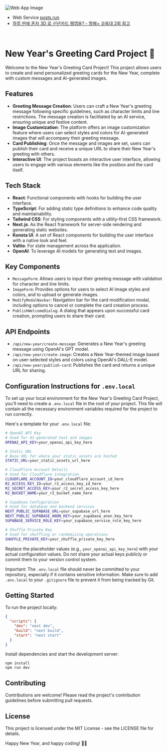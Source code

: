 ![Web App Image](https://velog.velcdn.com/images/hmmhmmhm/post/ed53364d-6920-440a-9dd1-8d28a5ec4272/image.gif)

- Web Service [posts.run](https://posts.run)
- [하루 만에 혼자 3D 로 신년카드 웹앱을? - 항해+ 코육대 2회 회고](https://velog.io/@hmmhmmhm/하루만에-혼자-3D-로-신년카드-웹앱을-항해-코육대-2회-회고)

<br />

# New Year's Greeting Card Project 🎉

Welcome to the New Year's Greeting Card Project! This project allows users to create and send personalized greeting cards for the New Year, complete with custom messages and AI-generated images.

## Features

- **Greeting Message Creation**: Users can craft a New Year's greeting message following specific guidelines, such as character limits and line restrictions. The message creation is facilitated by an AI service, ensuring unique and festive content.
- **Image Customization**: The platform offers an image customization feature where users can select styles and colors for AI-generated images that will accompany their greeting message.
- **Card Publishing**: Once the message and images are set, users can publish their card and receive a unique URL to share their New Year's greeting with others.
- **Interactive UI**: The project boasts an interactive user interface, allowing users to engage with various elements like the postbox and the card itself.

## Tech Stack

- **React**: Functional components with hooks for building the user interface.
- **TypeScript**: For adding static type definitions to enhance code quality and maintainability.
- **Tailwind CSS**: For styling components with a utility-first CSS framework.
- **Next.js**: As the React framework for server-side rendering and generating static websites.
- **Konsta UI**: A set of React components for building the user interface with a native look and feel.
- **Valtio**: For state management across the application.
- **OpenAI**: To leverage AI models for generating text and images.

## Key Components

- `MessageForm`: Allows users to input their greeting message with validation for character and line limits.
- `ImageForm`: Provides options for users to select AI image styles and colors, and to upload or generate images.
- `ModifyModalNavbar`: Navigation bar for the card modification modal, including options to cancel or complete the card creation process.
- `PublishWelcomeDialog`: A dialog that appears upon successful card creation, prompting users to share their card.

## API Endpoints

- `/api/new-year/create-message`: Generates a New Year's greeting message using OpenAI's GPT model.
- `/api/new-year/create-image`: Creates a New Year-themed image based on user-selected styles and colors using OpenAI's DALL-E model.
- `/api/new-year/publish-card`: Publishes the card and returns a unique URL for sharing.

## Configuration Instructions for `.env.local`

To set up your local environment for the New Year's Greeting Card Project, you'll need to create a `.env.local` file in the root of your project. This file will contain all the necessary environment variables required for the project to run correctly.

Here's a template for your `.env.local` file:

```bash
# OpenAI API Key
# Used for AI-generated text and images
OPENAI_API_KEY=your_openai_api_key_here

# Static URL
# Base URL for where your static assets are hosted
STATIC_URL=your_static_assets_url_here

# Cloudflare Account Details
# Used for Cloudflare integration
CLOUDFLARE_ACCOUNT_ID=your_cloudflare_account_id_here
R2_ACCESS_KEY_ID=your_r2_access_key_id_here
R2_SECRET_ACCESS_KEY=your_r2_secret_access_key_here
R2_BUCKET_NAME=your_r2_bucket_name_here

# Supabase Configuration
# Used for database and backend services
NEXT_PUBLIC_SUPABASE_URL=your_supabase_url_here
NEXT_PUBLIC_SUPABASE_ANON_KEY=your_supabase_anon_key_here
SUPABASE_SERVICE_ROLE_KEY=your_supabase_service_role_key_here

# Shuffle Private Key
# Used for shuffling or randomizing operations
SHUFFLE_PRIVATE_KEY=your_shuffle_private_key_here
```

Replace the placeholder values (e.g., `your_openai_api_key_here`) with your actual configuration values. Do not share your actual keys publicly or commit them to your version control system.

Important: The `.env.local` file should never be committed to your repository, especially if it contains sensitive information. Make sure to add `.env.local` to your `.gitignore` file to prevent it from being tracked by Git.

## Getting Started

To run the project locally:

```json
{
  "scripts": {
    "dev": "next dev",
    "build": "next build",
    "start": "next start"
  }
}
```

Install dependencies and start the development server:

```
npm install
npm run dev
```

## Contributing

Contributions are welcome! Please read the project's contribution guidelines before submitting pull requests.

## License

This project is licensed under the MIT License - see the LICENSE file for details.

Happy New Year, and happy coding! 🚀🎆
